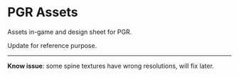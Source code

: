 # **PGR Assets**

Assets in-game and design sheet for PGR.

Update for reference purpose.

-------------------------------
**Know issue**: some spine textures have wrong resolutions, will fix later.
